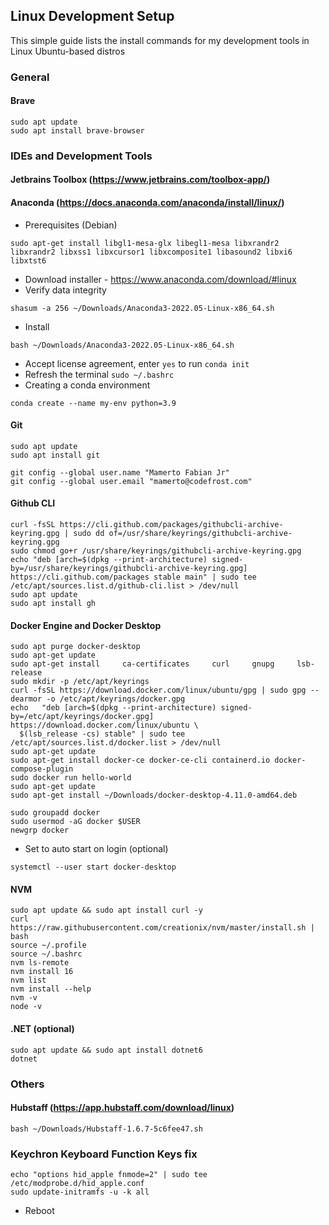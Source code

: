 ## Linux Development Setup

This simple guide lists the install commands for my development tools in Linux Ubuntu-based distros


### General
#### Brave
```
sudo apt update
sudo apt install brave-browser
```

### IDEs and Development Tools
#### Jetbrains Toolbox (https://www.jetbrains.com/toolbox-app/)

#### Anaconda (https://docs.anaconda.com/anaconda/install/linux/)
 - Prerequisites (Debian)
 ```
sudo apt-get install libgl1-mesa-glx libegl1-mesa libxrandr2 libxrandr2 libxss1 libxcursor1 libxcomposite1 libasound2 libxi6 libxtst6
```
 - Download installer - https://www.anaconda.com/download/#linux
 - Verify data integrity
 ```
 shasum -a 256 ~/Downloads/Anaconda3-2022.05-Linux-x86_64.sh 
 ```
 - Install
 ```
 bash ~/Downloads/Anaconda3-2022.05-Linux-x86_64.sh 
 ```
 - Accept license agreement, enter `yes` to run `conda init`
 - Refresh the terminal `sudo ~/.bashrc`
 - Creating a conda environment
 ```
 conda create --name my-env python=3.9
 ```

#### Git
```
sudo apt update
sudo apt install git

git config --global user.name "Mamerto Fabian Jr"
git config --global user.email "mamerto@codefrost.com"
```

#### Github CLI
```
curl -fsSL https://cli.github.com/packages/githubcli-archive-keyring.gpg | sudo dd of=/usr/share/keyrings/githubcli-archive-keyring.gpg
sudo chmod go+r /usr/share/keyrings/githubcli-archive-keyring.gpg
echo "deb [arch=$(dpkg --print-architecture) signed-by=/usr/share/keyrings/githubcli-archive-keyring.gpg] https://cli.github.com/packages stable main" | sudo tee /etc/apt/sources.list.d/github-cli.list > /dev/null
sudo apt update
sudo apt install gh
```

#### Docker Engine and Docker Desktop
```
sudo apt purge docker-desktop
sudo apt-get update
sudo apt-get install     ca-certificates     curl     gnupg     lsb-release
sudo mkdir -p /etc/apt/keyrings
curl -fsSL https://download.docker.com/linux/ubuntu/gpg | sudo gpg --dearmor -o /etc/apt/keyrings/docker.gpg
echo   "deb [arch=$(dpkg --print-architecture) signed-by=/etc/apt/keyrings/docker.gpg] https://download.docker.com/linux/ubuntu \
  $(lsb_release -cs) stable" | sudo tee /etc/apt/sources.list.d/docker.list > /dev/null
sudo apt-get update
sudo apt-get install docker-ce docker-ce-cli containerd.io docker-compose-plugin
sudo docker run hello-world
sudo apt-get update
sudo apt-get install ~/Downloads/docker-desktop-4.11.0-amd64.deb 

sudo groupadd docker
sudo usermod -aG docker $USER
newgrp docker
```
 - Set to auto start on login (optional)
 ```
 systemctl --user start docker-desktop
 ```

#### NVM
```
sudo apt update && sudo apt install curl -y
curl https://raw.githubusercontent.com/creationix/nvm/master/install.sh | bash 
source ~/.profile
source ~/.bashrc 
nvm ls-remote
nvm install 16
nvm list
nvm install --help
nvm -v
node -v
```

#### .NET (optional)
```
sudo apt update && sudo apt install dotnet6
dotnet
```

### Others
#### Hubstaff (https://app.hubstaff.com/download/linux)
```
bash ~/Downloads/Hubstaff-1.6.7-5c6fee47.sh 
```

### Keychron Keyboard Function Keys fix
```
echo "options hid_apple fnmode=2" | sudo tee /etc/modprobe.d/hid_apple.conf
sudo update-initramfs -u -k all
```
 - Reboot
